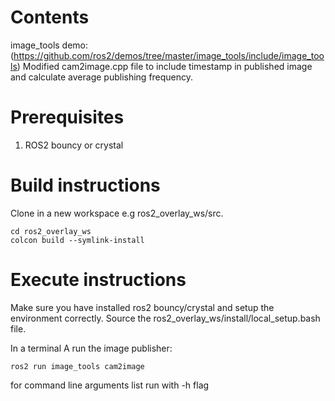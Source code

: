 # Contents
image_tools demo: (https://github.com/ros2/demos/tree/master/image_tools/include/image_tools) Modified cam2image.cpp file to include timestamp in published image and calculate average publishing frequency.

# Prerequisites
1. ROS2 bouncy or crystal

# Build instructions
Clone in a new workspace e.g ros2_overlay_ws/src.

```
cd ros2_overlay_ws
colcon build --symlink-install
```
# Execute instructions
Make sure you have installed ros2 bouncy/crystal and setup the environment correctly.
Source the ros2_overlay_ws/install/local_setup.bash file.

In a terminal A run the image publisher:
```
ros2 run image_tools cam2image
```
for command line arguments list run with -h flag
